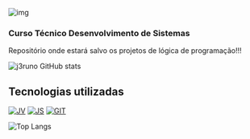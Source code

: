 ![img](https://file-uploads.teachablecdn.com/15e29813e8d140c29233deb4c87acff1/df3518e4d32b40c994c401df91c635cd)

### Curso Técnico Desenvolvimento de Sistemas

Repositório onde estará salvo os projetos de lógica de programação!!!

![j3runo GitHub stats](https://github-readme-stats.vercel.app/api?username=j3runo&show_icons=true&theme=dracula)

## Tecnologias utilizadas

[![JV](https://img.shields.io/badge/Java-ED8B00?style=for-the-badge&logo=openjdk&logoColor=white)](https://www.java.com/pt-BR/)
[![JS](https://img.shields.io/badge/JavaScript-323330?style=for-the-badge&logo=javascript&logoColor=F7DF1E)](https://www.javascript.com/)
[![GIT](https://img.shields.io/badge/GIT-E44C30?style=for-the-badge&logo=git&logoColor=white)](https://git-scm.com/)

![Top Langs](https://github-readme-stats.vercel.app/api/top-langs/?username=j3runo&layout=compact)
